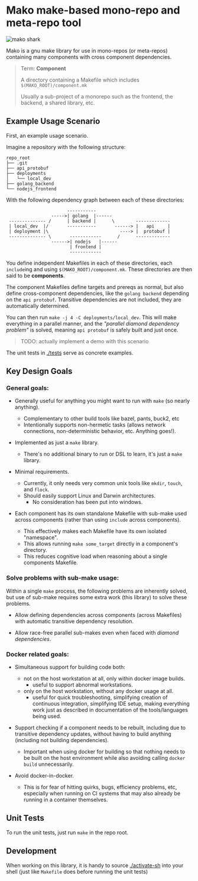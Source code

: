 
# Mako make-based mono-repo and meta-repo tool

![mako shark](https://upload.wikimedia.org/wikipedia/commons/6/69/Shortfin_mako_shark_%28Duane_Raver%29.png)

Mako is a gnu make library for use in mono-repos (or meta-repos) containing many
components with cross component dependencies.

> Term: **Component**
>
> A directory containing a Makefile which includes `$(MAKO_ROOT)/component.mk`
>
> Usually a sub-project of a monorepo such as the frontend, the backend, a
> shared library, etc.


## Example Usage Scenario

First, an example usage scenario.

Imagine a repository with the following structure:
```
repo_root
├── .git
├── api_protobuf
├── deployments
│   └── local_dev
├── golang_backend
└── nodejs_frontend
```

With the following dependency graph between each of these directories:
```
                       -----------
                 ----->| golang  |------
 -------------- /      | backend |      \        -------------
 | local_dev  |/       -----------       ------> |   api     |
 | deployment |\                           ----> |  protobuf |
 -------------- \       ------------      /      -------------
                 ------>| nodejs   |------
                        | frontend |
                        ------------
```

You define independent Makefiles in each of these directories, each `include`ing
and using `$(MAKO_ROOT)/component.mk`.  These directories are then said to be
**components**.

The component Makefiles define targets and prereqs as normal, but also define
cross-component dependencies, like the `golang backend` depending on the `api
protobuf`.  Transitive dependencies are not included, they are automatically
determined.

You can then run `make -j 4 -C deployments/local_dev`.  This will make
everything in a parallel manner, and the *"parallel diamond dependency problem"*
is solved, meaning `api protobuf` is safely built and just once.

> TODO: actually implement a demo with this scenario

The unit tests in [./tests](./tests) serve as concrete examples.


## Key Design Goals

### General goals:

- Generally useful for anything you might want to run with `make` (so nearly
  anything).
  - Complementary to other build tools like bazel, pants, buck2, etc
  - Intentionally supports non-hermetic tasks (allows network connections,
    non-deterministic behavior, etc.  Anything goes!).

- Implemented as just a `make` library.
  - There's no additional binary to run or DSL to learn, it's just a `make`
    library.

- Minimal requirements.
  - Currently, it only needs very common unix tools like `mkdir`, `touch`, and
    `flock`.
  - Should easily support Linux and Darwin architectures.
    - No consideration has been put into windows.

- Each component has its own standalone Makefile with sub-make used across
  components (rather than using `include` across components).
  - This effectively makes each Makefile have its own isolated "namespace".
  - This allows running `make some_target` directly in a component's directory.
  - This reduces cognitive load when reasoning about a single components
    Makefile.

### Solve problems with sub-make usage:

Within a single `make` process, the following problems are inherently solved,
but use of sub-make requires some extra work (this library) to solve these
problems.

- Allow defining dependencies across components (across Makefiles) with
  automatic transitive dependency resolution.

- Allow race-free parallel sub-makes even when faced with *diamond
  dependencies*.

### Docker related goals:

- Simultaneous support for building code both:
  - not on the host workstation at all, only within docker image builds.
    - useful to support abnormal workstations.
  - only on the host workstation, without any docker usage at all.
    - useful for quick troubleshooting, simplifying creation of continuous
      integration, simplifying IDE setup, making everything work just as
      described in documentation of the tools/languages being used.

- Support checking if a component needs to be rebuilt, including due to
  transitive dependency updates, without having to build anything (including not
  building dependencies).
  - Important when using docker for building so that nothing needs to be built
    on the host environment while also avoiding calling `docker build`
    unnecessarily.

- Avoid docker-in-docker.
  - This is for fear of hitting quirks, bugs, efficiency problems, etc,
    especially when running on CI systems that may also already be running in a
    container themselves.


## Unit Tests

To run the unit tests, just run `make` in the repo root.


## Development

When working on this library, it is handy to source
[./activate-sh](./activate-sh) into your shell (just like `Makefile` does before
running the unit tests)

